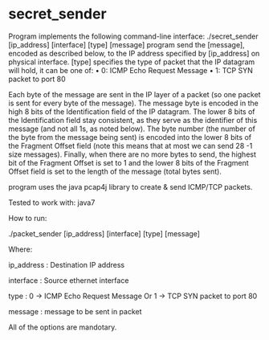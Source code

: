 # secret_sender
Program implements the following command-line interface: ./secret_sender [ip_address] [interface] [type] [message]
program send the [message], encoded as described below, to the IP address specified by [ip_address] on physical interface. [type] specifies the type of packet that the IP datagram will hold, it can be one of: • 0: ICMP Echo Request Message • 1: TCP SYN packet to port 80

Each byte of the message are sent in the IP layer of a packet (so one packet is sent for every byte of the message). The message byte is encoded in the high 8 bits of the Identification field of the IP datagram. The lower 8 bits of the Identification field stay consistent, as they serve as the identifier of this message (and not all 1s, as noted below). The byte number (the number of the byte from the message being sent) is encoded into the lower 8 bits of the Fragment Offset field (note this means that at most we can send 28 -1 size messages). Finally, when there are no more bytes to send, the highest bit of the Fragment Offset is set to 1 and the lower 8 bits of the Fragment Offset field is set to the length of the message (total bytes sent).

program uses the java pcap4j library to create & send ICMP/TCP packets.

Tested to work with: java7

How to run:

./packet_sender [ip_address] [interface] [type] [message]

Where:

ip_address : Destination IP address

interface : Source ethernet interface

type : 0 -> ICMP Echo Request Message Or 1 -> TCP SYN packet to port 80

message : message to be sent in packet

All of the options are mandotary.
